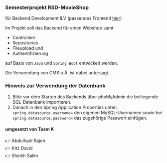 ### Semesterprojekt RSD-MovieShop

für Backend Development ILV
(passendes Frontend [hier](https://github.com/DavidKitz/rsdMovieShop_Frontend))

Im Projekt soll das Backend für einen Webshop samt
- Controllern
- Repositories
- Fileupload und
- Authentifizierung

auf Basis von `Java` und `Spring Boot` entwickelt werden.

Die Verwendung von CMS o.Ä. ist dabei untersagt.

### Hinweis zur Verwendung der Datenbank
1) Bitte vor dem Starten des Backends über phpMyAdmin die beiliegende SQL-Datenbank importieren.
2) Danach in den Spring Application Properties unter:
`spring.datasource.username=` den eigenen MySQL-Usernamen sowie bei
`spring.datasource.password=` das zugehörige Passwort
einfügen.


#### umgesetzt von Team K
  👉 Abdulhadi Rajeh  
  👉 Kitz David  
  👉 Sheikh Salim
